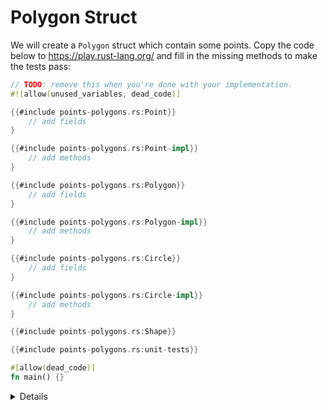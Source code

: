 # Polygon Struct

We will create a `Polygon` struct which contain some points. Copy the code below
to <https://play.rust-lang.org/> and fill in the missing methods to make the
tests pass:

```rust
// TODO: remove this when you're done with your implementation.
#![allow(unused_variables, dead_code)]

{{#include points-polygons.rs:Point}}
    // add fields
}

{{#include points-polygons.rs:Point-impl}}
    // add methods
}

{{#include points-polygons.rs:Polygon}}
    // add fields
}

{{#include points-polygons.rs:Polygon-impl}}
    // add methods
}

{{#include points-polygons.rs:Circle}}
    // add fields
}

{{#include points-polygons.rs:Circle-impl}}
    // add methods
}

{{#include points-polygons.rs:Shape}}

{{#include points-polygons.rs:unit-tests}}

#[allow(dead_code)]
fn main() {}
```

<details>

Since the method signatures are missing from the problem statements, the key part
of the exercise is to specify those correctly.

Other interesting parts of the exercise:
    
* Derive a `Copy` trait for some structs, as in tests the methods sometimes don't borrow their arguments.
* Discover that `Add` trait must be implemented for two objects to be addable via "+".    

</details>
